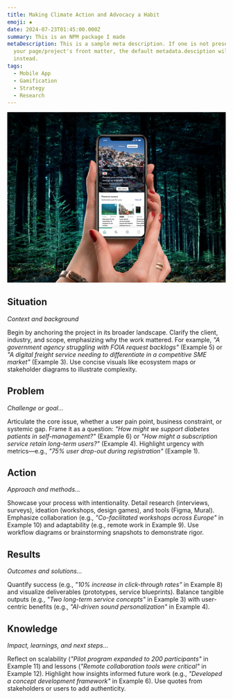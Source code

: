 ```yaml
---
title: Making Climate Action and Advocacy a Habit
emoji: ▪️
date: 2024-07-23T01:45:00.000Z
summary: This is an NPM package I made
metaDescription: This is a sample meta description. If one is not present in
  your page/project's front matter, the default metadata.desciption will be used
  instead.
tags:
  - Mobile App
  - Gamification
  - Strategy
  - Research
---
```

![](/src/assets/img/planet-possible-in-female-hand-mockup.jpg)

## **Situation**

*Context and background*  

Begin by anchoring the project in its broader landscape. Clarify the client, industry, and scope, emphasizing why the work mattered. For example, *"A government agency struggling with FOIA request backlogs"* (Example 5) or *"A digital freight service needing to differentiate in a competitive SME market"* (Example 3). Use concise visuals like ecosystem maps or stakeholder diagrams to illustrate complexity.  

## **Problem**

*Challenge or goal...*

Articulate the core issue, whether a user pain point, business constraint, or systemic gap. Frame it as a question: *"How might we support diabetes patients in self-management?"* (Example 6) or *"How might a subscription service retain long-term users?"* (Example 4). Highlight urgency with metrics—e.g., *"75% user drop-out during registration"* (Example 1).  

## **Action**

*Approach and methods...*  

Showcase your process with intentionality. Detail research (interviews, surveys), ideation (workshops, design games), and tools (Figma, Mural). Emphasize collaboration (e.g., *"Co-facilitated workshops across Europe"* in Example 10) and adaptability (e.g., remote work in Example 9). Use workflow diagrams or brainstorming snapshots to demonstrate rigor.  

## **Results**

*Outcomes and solutions...*  

Quantify success (e.g., *"10% increase in click-through rates"* in Example 8) and visualize deliverables (prototypes, service blueprints). Balance tangible outputs (e.g., *"Two long-term service concepts"* in Example 3) with user-centric benefits (e.g., *"AI-driven sound personalization"* in Example 4).  

## **Knowledge**

*Impact, learnings, and next steps...* 

Reflect on scalability (*"Pilot program expanded to 200 participants"* in Example 11) and lessons (*"Remote collaboration tools were critical"* in Example 12). Highlight how insights informed future work (e.g., *"Developed a concept development framework"* in Example 6). Use quotes from stakeholders or users to add authenticity.